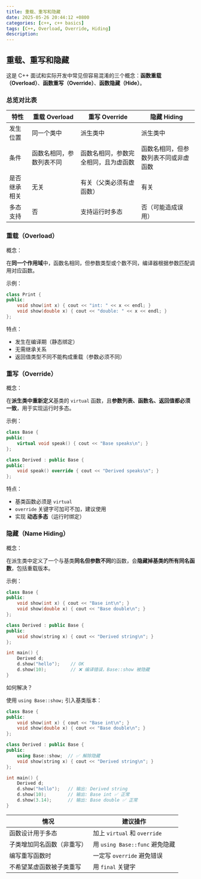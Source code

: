 ```yaml
---
title: 重载、重写和隐藏
date: 2025-05-26 20:44:12 +0800
categories: [c++, c++ basics]
tags: [C++, Overload, Override, Hiding]
description: 
---
```

## 重载、重写和隐藏

这是 C++ 面试和实际开发中常见但容易混淆的三个概念：**函数重载（Overload）**、**函数重写（Override）**、**函数隐藏（Hide）**。

### 总览对比表

| 特性         | 重载 Overload            | 重写 Override                        | 隐藏 Hiding                          |
| ------------ | ------------------------ | ------------------------------------ | ------------------------------------ |
| 发生位置     | 同一个类中               | 派生类中                             | 派生类中                             |
| 条件         | 函数名相同，参数列表不同 | 函数名相同，参数完全相同，且为虚函数 | 函数名相同，但参数列表不同或非虚函数 |
| 是否继承相关 | 无关                     | 有关（父类必须有虚函数）             | 有关                                 |
| 多态支持     | 否                       | 支持运行时多态                       | 否（可能造成误用）                   |

### 重载（Overload）

概念：

在**同一个作用域**中，函数名相同，但参数类型或个数不同，编译器根据参数匹配调用对应函数。

示例：

```cpp
class Print {
public:
    void show(int x) { cout << "int: " << x << endl; }
    void show(double x) { cout << "double: " << x << endl; }
};
```

特点：

- 发生在编译期（静态绑定）
- 无需继承关系
- 返回值类型不同不能构成重载（参数必须不同）

### 重写（Override）

概念：

在**派生类中重新定义**基类的 `virtual` 函数，且**参数列表、函数名、返回值都必须一致**，用于实现运行时多态。

示例：

```cpp
class Base {
public:
    virtual void speak() { cout << "Base speaks\n"; }
};

class Derived : public Base {
public:
    void speak() override { cout << "Derived speaks\n"; }
};
```

特点：

- 基类函数必须是 `virtual`
- `override` 关键字可加可不加，建议使用
- 实现 **动态多态**（运行时绑定）

### 隐藏（Name Hiding）

概念：

在派生类中定义了一个与基类**同名但参数不同**的函数，会**隐藏掉基类的所有同名函数**，包括重载版本。

示例：

```cpp
class Base {
public:
    void show(int x) { cout << "Base int\n"; }
    void show(double x) { cout << "Base double\n"; }
};

class Derived : public Base {
public:
    void show(string x) { cout << "Derived string\n"; }
};

int main() {
    Derived d;
    d.show("hello");    // OK
    d.show(10);         // ❌ 编译错误，Base::show 被隐藏
}
```

如何解决？

使用 `using Base::show;` 引入基类版本：

```cpp
class Base {
public:
    void show(int x) { cout << "Base int\n"; }
    void show(double x) { cout << "Base double\n"; }
};

class Derived : public Base {
public:
    using Base::show;  // ✅ 解除隐藏
    void show(string x) { cout << "Derived string\n"; }
};

int main() {
    Derived d;
    d.show("hello");   // 输出: Derived string
    d.show(10);        // 输出: Base int ✅ 正常
    d.show(3.14);      // 输出: Base double ✅ 正常
}
```

| 情况                       | 建议操作                       |
| -------------------------- | ------------------------------ |
| 函数设计用于多态           | 加上 `virtual` 和 `override`   |
| 子类增加同名函数（非重写） | 用 `using Base::func` 避免隐藏 |
| 编写重写函数时             | 一定写 `override` 避免错误     |
| 不希望某虚函数被子类重写   | 用 `final` 关键字              |